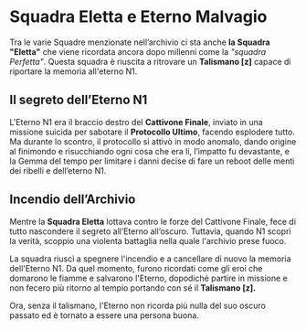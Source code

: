 # Squadra Eletta e Eterno Malvagio

Tra le varie Squadre menzionate nell’archivio ci sta anche **la Squadra "Eletta"** che viene ricordata ancora dopo
millenni come la *"squadra Perfetta"*. Questa squadra è riuscita a ritrovare un **Talismano [z]** capace di riportare la
memoria all'eterno N1.

## Il segreto dell’Eterno N1

L'Eterno N1 era il braccio destro del **Cattivone Finale**, inviato in una missione suicida per sabotare il **Protocollo
Ultimo**, facendo esplodere tutto. Ma durante lo scontro, il protocollo si attivò in modo anomalo, dando origine al
finimondo e risucchiando ogni cosa che era li, l’impatto fu devastante, e la Gemma del tempo per limitare i danni decise
di fare un reboot delle menti dei ribelli e dell’eterno N1.

## **Incendio dell’Archivio**

Mentre la **Squadra Eletta** lottava contro le forze del Cattivone Finale, fece di tutto nascondere il segreto
all’Eterno all’oscuro. Tuttavia, quando N1 scoprì la verità, scoppio una violenta battaglia nella quale l'archivio prese
fuoco.

La squadra riuscì a spegnere l'incendio e a cancellare di nuovo la memoria dell'Eterno N1. Da quel momento, furono
ricordati come gli eroi che domarono le fiamme e salvarono l'Eterno, dopodiché partire in missione e non fecero più
ritorno al tempio portando con sé il **Talismano [z].**

Ora, senza il talismano, l'Eterno non ricorda più nulla del suo oscuro passato ed è tornato a essere una persona buona.
